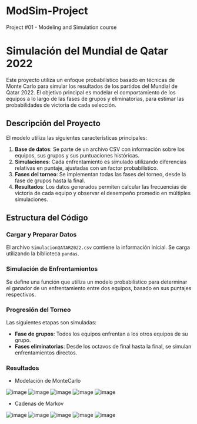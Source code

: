 # ModSim-Project
Project #01 - Modeling and Simulation course

# Simulación del Mundial de Qatar 2022

Este proyecto utiliza un enfoque probabilístico basado en técnicas de Monte Carlo para simular los resultados de los partidos del Mundial de Qatar 2022. El objetivo principal es modelar el comportamiento de los equipos a lo largo de las fases de grupos y eliminatorias, para estimar las probabilidades de victoria de cada selección.

## Descripción del Proyecto

El modelo utiliza las siguientes características principales:
1. **Base de datos**: Se parte de un archivo CSV con información sobre los equipos, sus grupos y sus puntuaciones históricas.
2. **Simulaciones**: Cada enfrentamiento es simulado utilizando diferencias relativas en puntaje, ajustadas con un factor probabilístico.
3. **Fases del torneo**: Se implementan todas las fases del torneo, desde la fase de grupos hasta la final.
4. **Resultados**: Los datos generados permiten calcular las frecuencias de victoria de cada equipo y observar el desempeño promedio en múltiples simulaciones.

## Estructura del Código

### Cargar y Preparar Datos
El archivo `SimulacionQATAR2022.csv` contiene la información inicial. Se carga utilizando la biblioteca `pandas`.

### Simulación de Enfrentamientos
Se define una función que utiliza un modelo probabilístico para determinar el ganador de un enfrentamiento entre dos equipos, basado en sus puntajes respectivos.

### Progresión del Torneo
Las siguientes etapas son simuladas:
- **Fase de grupos**: Todos los equipos enfrentan a los otros equipos de su grupo.
- **Fases eliminatorias**: Desde los octavos de final hasta la final, se simulan enfrentamientos directos.

### Resultados

- Modelación de MonteCarlo

![image](https://github.com/user-attachments/assets/929aa270-acde-4703-a2ed-5fa9654ff195)
![image](https://github.com/user-attachments/assets/82f44a56-7afa-4679-b3fa-d90e258e209d)
![image](https://github.com/user-attachments/assets/bb341913-8486-4a97-ba85-98b191ddb78f)
![image](https://github.com/user-attachments/assets/a54cf084-5dae-41cc-89e7-5bb0f39dd7d6)
![image](https://github.com/user-attachments/assets/7425cfd4-3fd6-4b7f-8e34-21d6c2464af6)
  
- Cadenas de Markov

![image](https://github.com/user-attachments/assets/8ca74e50-e5e4-460d-9b5a-07baffa228a2)
![image](https://github.com/user-attachments/assets/46bc17be-b745-47b1-ba14-7d4f3d908b09)
![image](https://github.com/user-attachments/assets/d449baab-8301-4502-a716-934158f83d4a)
![image](https://github.com/user-attachments/assets/e44a695c-ecb7-4022-a679-d7baca24c336)
![image](https://github.com/user-attachments/assets/db0f20d5-a2e8-4fc4-891a-f58e77ccd519)
